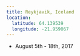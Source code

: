 ```yaml
---
title: Reykjavik, Iceland
location:
  latitude: 64.139539
  longitude: -21.959067
---
```


+ August 5th - 18th, 2017
